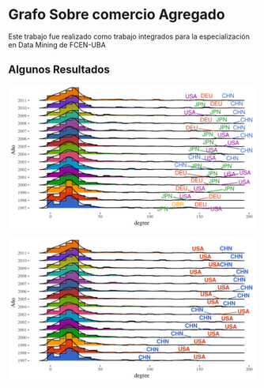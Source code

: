 # Grafo Sobre comercio Agregado

Este trabajo fue realizado como trabajo integrados para la especialización en Data Mining de FCEN-UBA



## Algunos Resultados

![densidad de grado grafo de impos, por año](graficos/impo_densidad_degree_x_yr.png)


![Detalle China-Estados Unidos](graficos/impo_densidad_USAvsCHN_grado_x_yr.png)